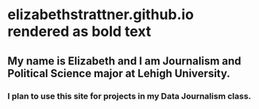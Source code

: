 # elizabethstrattner.github.io **rendered as bold text**
## My name is Elizabeth and I am Journalism and Political Science major at Lehigh University. 
### I plan to use this site for projects in my Data Journalism class.
